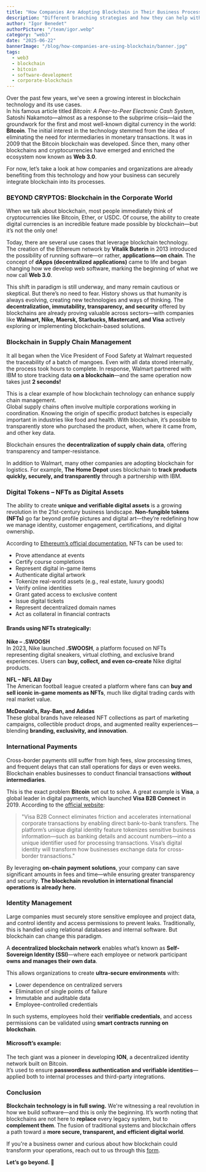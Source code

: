 ```yaml
---
title: "How Companies Are Adopting Blockchain in Their Business Processes   "
description: "Different branching strategies and how they can help with your Git branch management, as well as your test and release pipelines."
author: "Igor Benedet"
authorPicture: "/team/igor.webp"
category: "web3"
date: "2025-06-22"
bannerImage: "/blog/how-companies-are-using-blockchain/banner.jpg"
tags:
  - web3
  - blockchain
  - bitcoin
  - software-development
  - corporate-blockchain
---
```



Over the past few years, we've seen a growing interest in blockchain technology and its use cases.  
In his famous article titled *Bitcoin: A Peer-to-Peer Electronic Cash System*, Satoshi Nakamoto—almost as a response to the subprime crisis—laid the groundwork for the first and most well-known digital currency in the world: **Bitcoin**. The initial interest in the technology stemmed from the idea of eliminating the need for intermediaries in monetary transactions. It was in 2009 that the Bitcoin blockchain was developed. Since then, many other blockchains and cryptocurrencies have emerged and enriched the ecosystem now known as **Web 3.0**.

For now, let’s take a look at how companies and organizations are already benefiting from this technology and how your business can securely integrate blockchain into its processes.


### BEYOND CRYPTOS: Blockchain in the Corporate World

When we talk about blockchain, most people immediately think of cryptocurrencies like Bitcoin, Ether, or USDC. Of course, the ability to create digital currencies is an incredible feature made possible by blockchain—but it’s not the only one!

Today, there are several use cases that leverage blockchain technology. The creation of the Ethereum network by **Vitalik Buterin** in 2013 introduced the possibility of running software—or rather, **applications—on chain**. The concept of **dApps (decentralized applications)** came to life and began changing how we develop web software, marking the beginning of what we now call **Web 3.0**.

This shift in paradigm is still underway, and many remain cautious or skeptical. But there’s no need to fear. History shows us that humanity is always evolving, creating new technologies and ways of thinking. The **decentralization, immutability, transparency, and security** offered by blockchains are already proving valuable across sectors—with companies like **Walmart, Nike, Maersk, Starbucks, Mastercard, and Visa** actively exploring or implementing blockchain-based solutions.



### Blockchain in Supply Chain Management

It all began when the Vice President of Food Safety at Walmart requested the traceability of a batch of mangoes. Even with all data stored internally, the process took hours to complete. In response, Walmart partnered with IBM to store tracking data **on a blockchain**—and the same operation now takes just **2 seconds!**

This is a clear example of how blockchain technology can enhance supply chain management.  
Global supply chains often involve multiple corporations working in coordination. Knowing the origin of specific product batches is especially important in industries like food and health. With blockchain, it’s possible to transparently store who purchased the product, when, where it came from, and other key data.

Blockchain ensures the **decentralization of supply chain data**, offering transparency and tamper-resistance.

In addition to Walmart, many other companies are adopting blockchain for logistics. For example, **The Home Depot** uses blockchain to **track products quickly, securely, and transparently** through a partnership with IBM.


### Digital Tokens – NFTs as Digital Assets

The ability to create **unique and verifiable digital assets** is a growing revolution in the 21st-century business landscape. **Non-fungible tokens (NFTs)** go far beyond profile pictures and digital art—they’re redefining how we manage identity, customer engagement, certifications, and digital ownership.

According to [Ethereum’s official documentation](https://ethereum.org/en/nft/), NFTs can be used to:

- Prove attendance at events  
- Certify course completions  
- Represent digital in-game items  
- Authenticate digital artwork  
- Tokenize real-world assets (e.g., real estate, luxury goods)  
- Verify online identities  
- Grant gated access to exclusive content  
- Issue digital tickets  
- Represent decentralized domain names  
- Act as collateral in financial contracts

#### Brands using NFTs strategically:

**Nike – .SWOOSH**  
In 2023, Nike launched **.SWOOSH**, a platform focused on NFTs representing digital sneakers, virtual clothing, and exclusive brand experiences. Users can **buy, collect, and even co-create** Nike digital products.

**NFL – NFL All Day**  
The American football league created a platform where fans can **buy and sell iconic in-game moments as NFTs**, much like digital trading cards with real market value.

**McDonald’s, Ray-Ban, and Adidas**  
These global brands have released NFT collections as part of marketing campaigns, collectible product drops, and augmented reality experiences—blending **branding, exclusivity, and innovation**.


### International Payments

Cross-border payments still suffer from high fees, slow processing times, and frequent delays that can stall operations for days or even weeks.  Blockchain enables businesses to conduct financial transactions **without intermediaries**.

This is the exact problem **Bitcoin** set out to solve. A great example is **Visa**, a global leader in digital payments, which launched **Visa B2B Connect** in 2019. According to the [official website](https://www.visa.com.br/sobre-a-visa/noticias-visa/nova-sala-de-imprensa/b2b-conect.html):

> "Visa B2B Connect eliminates friction and accelerates international corporate transactions by enabling direct bank-to-bank transfers. The platform’s unique digital identity feature tokenizes sensitive business information—such as banking details and account numbers—into a unique identifier used for processing transactions. Visa’s digital identity will transform how businesses exchange data for cross-border transactions."

By leveraging **on-chain payment solutions**, your company can save significant amounts in fees and time—while ensuring greater transparency and security. **The blockchain revolution in international financial operations is already here.**



### Identity Management

Large companies must securely store sensitive employee and project data, and control identity and access permissions to prevent leaks.  Traditionally, this is handled using relational databases and internal software. But blockchain can change this paradigm.

A **decentralized blockchain network** enables what’s known as **Self-Sovereign Identity (SSI)**—where each employee or network participant **owns and manages their own data**.

This allows organizations to create **ultra-secure environments** with:

- Lower dependence on centralized servers  
- Elimination of single points of failure  
- Immutable and auditable data  
- Employee-controlled credentials

In such systems, employees hold their **verifiable credentials**, and access permissions can be validated using **smart contracts running on blockchain**.

#### Microsoft’s example:  
The tech giant was a pioneer in developing **ION**, a decentralized identity network built on Bitcoin.  
It’s used to ensure **passwordless authentication and verifiable identities**—applied both to internal processes and third-party integrations.


### Conclusion

**Blockchain technology is in full swing.** We're witnessing a real revolution in how we build software—and this is only the beginning. It’s worth noting that blockchains are not here to **replace** every legacy system, but to **complement them**. The fusion of traditional systems and blockchain offers a path toward a **more secure, transparent, and efficient digital world**.

If you're a business owner and curious about how blockchain could transform your operations, reach out to us through this [form](https://app.pipefy.com/public/form/VeI1xD1y).

**Let’s go beyond. 🚀**
